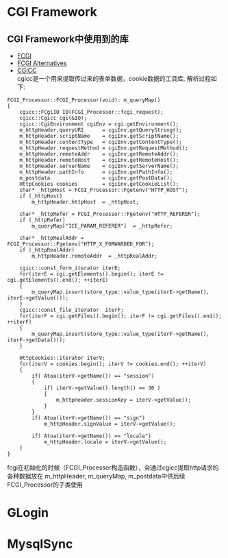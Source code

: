 # CGI Framework
## CGI Framework中使用到的库
- [FCGI](http://www.nongnu.org/fastcgi/)
- [FCGI Alternatives](https://stackoverflow.com/questions/1774647/fastcgi-for-c)
- [CGICC](http://www.gnu.org/software/cgicc/doc/index.html)<br>
cgicc是一个用来提取传过来的表单数据，cookie数据的工具库, 解析过程如下:<br>
```
FCGI_Processor::FCGI_Processor(void): m_queryMap()
{
    cgicc::FCgiIO IO(FCGI_Processor::fcgi_request);
    cgicc::Cgicc cgi(&IO);
    cgicc::CgiEnvironment cgiEnv = cgi.getEnvironment();
    m_httpHeader.queryURI      = cgiEnv.getQueryString();
    m_httpHeader.scriptName    = cgiEnv.getScriptName();
    m_httpHeader.contentType   = cgiEnv.getContentType();
    m_httpHeader.requestMethod = cgiEnv.getRequestMethod(); 
    m_httpHeader.remoteAddr    = cgiEnv.getRemoteAddr();
    m_httpHeader.remoteHost    = cgiEnv.getRemoteHost();
    m_httpHeader.serverName    = cgiEnv.getServerName();
    m_httpHeader.pathInfo      = cgiEnv.getPathInfo();
    m_postdata                 = cgiEnv.getPostData();
    HttpCookies cookies        = cgiEnv.getCookieList();
    char* _httpHost = FCGI_Processor::Fgetenv("HTTP_HOST");   
    if (_httpHost) 
        m_httpHeader.httpHost  = _httpHost;

    char* _httpRefer = FCGI_Processor::Fgetenv("HTTP_REFERER");   
    if (_httpRefer) 
        m_queryMap["ICE_PARAM_REFERER"]  = _httpRefer;

    char* _httpRealAddr = FCGI_Processor::Fgetenv("HTTP_X_FORWARDED_FOR");   
    if (_httpRealAddr) 
        m_httpHeader.remoteAddr  = _httpRealAddr;

    cgicc::const_form_iterator iterE;
    for(iterE = cgi.getElements().begin(); iterE != cgi.getElements().end(); ++iterE) 
    {
        m_queryMap.insert(store_type::value_type(iterE->getName(), iterE->getValue()));
    }
    cgicc::const_file_iterator  iterF; 
    for(iterF = cgi.getFiles().begin(); iterF != cgi.getFiles().end(); ++iterF) 
    {
        m_queryMap.insert(store_type::value_type(iterF->getName(), iterF->getData()));
    }

    HttpCookies::iterator iterV;
    for(iterV = cookies.begin(); iterV != cookies.end(); ++iterV)
    {
        if( Atoa(iterV->getName()) == "session")
        {
            if( iterV->getValue().length() == 36 )
            {
                m_httpHeader.sessionKey = iterV->getValue();
            }
        }
        if( Atoa(iterV->getName()) == "sign")
            m_httpHeader.signValue = iterV->getValue();

        if( Atoa(iterV->getName()) == "locale")
            m_httpHeader.locale = iterV->getValue();
    }
}
```

fcgi在初始化的时候（FCGI_Processor构造函数），会通过cgicc提取http请求的各种数据放在
m_httpHeader, m_queryMap, m_postdata中供后续FCGI_Processor的子类使用



# GLogin

# MysqlSync






